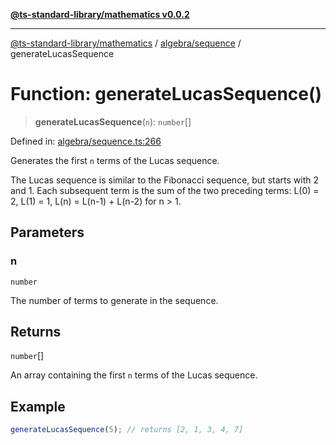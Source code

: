 [**@ts-standard-library/mathematics v0.0.2**](../../../README.md)

***

[@ts-standard-library/mathematics](../../../README.md) / [algebra/sequence](../README.md) / generateLucasSequence

# Function: generateLucasSequence()

> **generateLucasSequence**(`n`): `number`[]

Defined in: [algebra/sequence.ts:266](https://github.com/gabaudette/ts-stdlib/blob/725aff52e6f28b9942b278b955914b3ace9f325c/packages/mathematics/src/algebra/sequence.ts#L266)

Generates the first `n` terms of the Lucas sequence.

The Lucas sequence is similar to the Fibonacci sequence, but starts with 2 and 1.
Each subsequent term is the sum of the two preceding terms:
  L(0) = 2, L(1) = 1, L(n) = L(n-1) + L(n-2) for n > 1.

## Parameters

### n

`number`

The number of terms to generate in the sequence.

## Returns

`number`[]

An array containing the first `n` terms of the Lucas sequence.

## Example

```typescript
generateLucasSequence(5); // returns [2, 1, 3, 4, 7]
```
